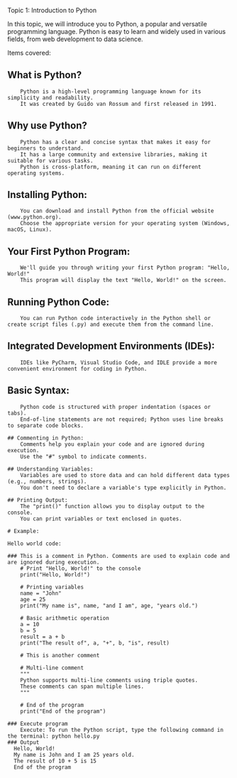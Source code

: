 Topic 1: Introduction to Python

In this topic, we will introduce you to Python, a popular and versatile programming language. Python is easy to learn and widely used in various fields, from web development to data science.

Items covered:

   ## What is Python?
        Python is a high-level programming language known for its simplicity and readability.
        It was created by Guido van Rossum and first released in 1991.

   ## Why use Python?
        Python has a clear and concise syntax that makes it easy for beginners to understand.
        It has a large community and extensive libraries, making it suitable for various tasks.
        Python is cross-platform, meaning it can run on different operating systems.

   ## Installing Python:
        You can download and install Python from the official website (www.python.org).
        Choose the appropriate version for your operating system (Windows, macOS, Linux).

   ## Your First Python Program:
        We'll guide you through writing your first Python program: "Hello, World!"
        This program will display the text "Hello, World!" on the screen.

   ## Running Python Code:
        You can run Python code interactively in the Python shell or create script files (.py) and execute them from the command line.

   ## Integrated Development Environments (IDEs):
        IDEs like PyCharm, Visual Studio Code, and IDLE provide a more convenient environment for coding in Python.

   ## Basic Syntax:
        Python code is structured with proper indentation (spaces or tabs).
        End-of-line statements are not required; Python uses line breaks to separate code blocks.

    ## Commenting in Python:
        Comments help you explain your code and are ignored during execution.
        Use the "#" symbol to indicate comments.

    ## Understanding Variables:
        Variables are used to store data and can hold different data types (e.g., numbers, strings).
        You don't need to declare a variable's type explicitly in Python.

    ## Printing Output:
        The "print()" function allows you to display output to the console.
        You can print variables or text enclosed in quotes.

    # Example:

    Hello world code:

    ### This is a comment in Python. Comments are used to explain code and are ignored during execution.
        # Print "Hello, World!" to the console
        print("Hello, World!")
        
        # Printing variables
        name = "John"
        age = 25
        print("My name is", name, "and I am", age, "years old.")
        
        # Basic arithmetic operation
        a = 10
        b = 5
        result = a + b
        print("The result of", a, "+", b, "is", result)
        
        # This is another comment
        
        # Multi-line comment
        """
        Python supports multi-line comments using triple quotes.
        These comments can span multiple lines.
        """
        
        # End of the program
        print("End of the program")

    ### Execute program 
        Execute: To run the Python script, type the following command in the terminal: python hello.py
    ### Output
      Hello, World!
      My name is John and I am 25 years old.
      The result of 10 + 5 is 15
      End of the program


      
